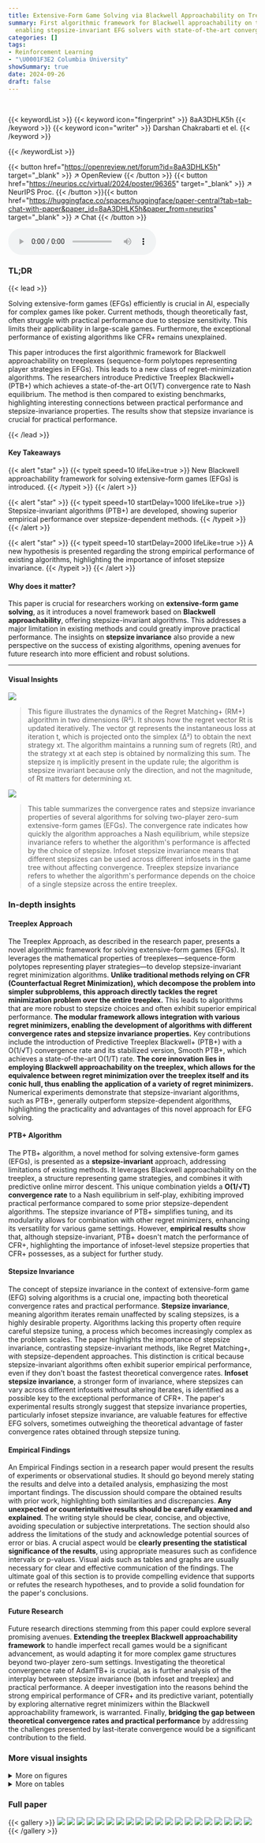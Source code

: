 ```yaml
---
title: Extensive-Form Game Solving via Blackwell Approachability on Treeplexes
summary: First algorithmic framework for Blackwell approachability on treeplexes,
  enabling stepsize-invariant EFG solvers with state-of-the-art convergence rates.
categories: []
tags:
- Reinforcement Learning
- "\U0001F3E2 Columbia University"
showSummary: true
date: 2024-09-26
draft: false
---
```


<br>

{{< keywordList >}}
{{< keyword icon="fingerprint" >}} 8aA3DHLK5h {{< /keyword >}}
{{< keyword icon="writer" >}} Darshan Chakrabarti et el. {{< /keyword >}}
 
{{< /keywordList >}}

{{< button href="https://openreview.net/forum?id=8aA3DHLK5h" target="_blank" >}}
↗ OpenReview
{{< /button >}}
{{< button href="https://neurips.cc/virtual/2024/poster/96365" target="_blank" >}}
↗ NeurIPS Proc.
{{< /button >}}{{< button href="https://huggingface.co/spaces/huggingface/paper-central?tab=tab-chat-with-paper&paper_id=8aA3DHLK5h&paper_from=neurips" target="_blank" >}}
↗ Chat
{{< /button >}}



<audio controls>
    <source src="https://ai-paper-reviewer.com/8aA3DHLK5h/podcast.wav" type="audio/wav">
    Your browser does not support the audio element.
</audio>


### TL;DR


{{< lead >}}

Solving extensive-form games (EFGs) efficiently is crucial in AI, especially for complex games like poker. Current methods, though theoretically fast, often struggle with practical performance due to stepsize sensitivity.  This limits their applicability in large-scale games.  Furthermore, the exceptional performance of existing algorithms like CFR+ remains unexplained.

This paper introduces the first algorithmic framework for Blackwell approachability on treeplexes (sequence-form polytopes representing player strategies in EFGs). This leads to a new class of regret-minimization algorithms. The researchers introduce Predictive Treeplex Blackwell+ (PTB+) which achieves a state-of-the-art O(1/T) convergence rate to Nash equilibrium.  The method is then compared to existing benchmarks, highlighting interesting connections between practical performance and stepsize-invariance properties.  The results show that stepsize invariance is crucial for practical performance.

{{< /lead >}}


#### Key Takeaways

{{< alert "star" >}}
{{< typeit speed=10 lifeLike=true >}} New Blackwell approachability framework for solving extensive-form games (EFGs) is introduced. {{< /typeit >}}
{{< /alert >}}

{{< alert "star" >}}
{{< typeit speed=10 startDelay=1000 lifeLike=true >}} Stepsize-invariant algorithms (PTB+) are developed, showing superior empirical performance over stepsize-dependent methods. {{< /typeit >}}
{{< /alert >}}

{{< alert "star" >}}
{{< typeit speed=10 startDelay=2000 lifeLike=true >}} A new hypothesis is presented regarding the strong empirical performance of existing algorithms, highlighting the importance of infoset stepsize invariance. {{< /typeit >}}
{{< /alert >}}

#### Why does it matter?
This paper is crucial for researchers working on **extensive-form game solving**, as it introduces a novel framework based on **Blackwell approachability**, offering stepsize-invariant algorithms.  This addresses a major limitation in existing methods and could greatly improve practical performance.  The insights on **stepsize invariance** also provide a new perspective on the success of existing algorithms, opening avenues for future research into more efficient and robust solutions.

------
#### Visual Insights



![](https://ai-paper-reviewer.com/8aA3DHLK5h/figures_4_1.jpg)

> This figure illustrates the dynamics of the Regret Matching+ (RM+) algorithm in two dimensions (R²).  It shows how the regret vector Rt is updated iteratively. The vector gt represents the instantaneous loss at iteration t, which is projected onto the simplex (∆²) to obtain the next strategy xt. The algorithm maintains a running sum of regrets (Rt), and the strategy xt at each step is obtained by normalizing this sum.  The stepsize η is implicitly present in the update rule; the algorithm is stepsize invariant because only the direction, and not the magnitude, of Rt matters for determining xt.





![](https://ai-paper-reviewer.com/8aA3DHLK5h/tables_2_1.jpg)

> This table summarizes the convergence rates and stepsize invariance properties of several algorithms for solving two-player zero-sum extensive-form games (EFGs).  The convergence rate indicates how quickly the algorithm approaches a Nash equilibrium, while stepsize invariance refers to whether the algorithm's performance is affected by the choice of stepsize. Infoset stepsize invariance means that different stepsizes can be used across different infosets in the game tree without affecting convergence.  Treeplex stepsize invariance refers to whether the algorithm's performance depends on the choice of a single stepsize across the entire treeplex.





### In-depth insights


#### Treeplex Approach
The Treeplex Approach, as described in the research paper, presents a novel algorithmic framework for solving extensive-form games (EFGs).  It leverages the mathematical properties of treeplexes—sequence-form polytopes representing player strategies—to develop stepsize-invariant regret minimization algorithms.  **Unlike traditional methods relying on CFR (Counterfactual Regret Minimization), which decompose the problem into simpler subproblems, this approach directly tackles the regret minimization problem over the entire treeplex.** This leads to algorithms that are more robust to stepsize choices and often exhibit superior empirical performance.  **The modular framework allows integration with various regret minimizers, enabling the development of algorithms with different convergence rates and stepsize invariance properties.**  Key contributions include the introduction of Predictive Treeplex Blackwell+ (PTB+) with a O(1/√T) convergence rate and its stabilized version, Smooth PTB+, which achieves a state-of-the-art O(1/T) rate. **The core innovation lies in employing Blackwell approachability on the treeplex, which allows for the equivalence between regret minimization over the treeplex itself and its conic hull, thus enabling the application of a variety of regret minimizers.**  Numerical experiments demonstrate that stepsize-invariant algorithms, such as PTB+, generally outperform stepsize-dependent algorithms, highlighting the practicality and advantages of this novel approach for EFG solving.

#### PTB+ Algorithm
The PTB+ algorithm, a novel method for solving extensive-form games (EFGs), is presented as a **stepsize-invariant** approach, addressing limitations of existing methods.  It leverages Blackwell approachability on the treeplex, a structure representing game strategies, and combines it with predictive online mirror descent. This unique combination yields a **O(1/√T) convergence rate** to a Nash equilibrium in self-play, exhibiting improved practical performance compared to some prior stepsize-dependent algorithms.  The stepsize invariance of PTB+ simplifies tuning, and its modularity allows for combination with other regret minimizers, enhancing its versatility for various game settings.  However, **empirical results** show that, although stepsize-invariant, PTB+ doesn't match the performance of CFR+, highlighting the importance of infoset-level stepsize properties that CFR+ possesses, as a subject for further study.

#### Stepsize Invariance
The concept of stepsize invariance in the context of extensive-form game (EFG) solving algorithms is a crucial one, impacting both theoretical convergence rates and practical performance.  **Stepsize invariance**, meaning algorithm iterates remain unaffected by scaling stepsizes, is a highly desirable property.  Algorithms lacking this property often require careful stepsize tuning, a process which becomes increasingly complex as the problem scales.  The paper highlights the importance of stepsize invariance, contrasting stepsize-invariant methods, like Regret Matching+, with stepsize-dependent approaches.  This distinction is critical because stepsize-invariant algorithms often exhibit superior empirical performance, even if they don't boast the fastest theoretical convergence rates.  **Infoset stepsize invariance**, a stronger form of invariance, where stepsizes can vary across different infosets without altering iterates, is identified as a possible key to the exceptional performance of CFR+. The paper's experimental results strongly suggest that stepsize invariance properties, particularly infoset stepsize invariance, are valuable features for effective EFG solvers, sometimes outweighing the theoretical advantage of faster convergence rates obtained through stepsize tuning.

#### Empirical Findings
An Empirical Findings section in a research paper would present the results of experiments or observational studies.  It should go beyond merely stating the results and delve into a detailed analysis, emphasizing the most important findings.  The discussion should compare the obtained results with prior work, highlighting both similarities and discrepancies. **Any unexpected or counterintuitive results should be carefully examined and explained**.  The writing style should be clear, concise, and objective, avoiding speculation or subjective interpretations.  The section should also address the limitations of the study and acknowledge potential sources of error or bias.  A crucial aspect would be **clearly presenting the statistical significance of the results**, using appropriate measures such as confidence intervals or p-values.  Visual aids such as tables and graphs are usually necessary for clear and effective communication of the findings.  The ultimate goal of this section is to provide compelling evidence that supports or refutes the research hypotheses, and to provide a solid foundation for the paper's conclusions.

#### Future Research
Future research directions stemming from this paper could explore several promising avenues.  **Extending the treeplex Blackwell approachability framework** to handle imperfect recall games would be a significant advancement, as would adapting it for more complex game structures beyond two-player zero-sum settings.  Investigating the theoretical convergence rate of AdamTB+ is crucial, as is further analysis of the interplay between stepsize invariance (both infoset and treeplex) and practical performance. A deeper investigation into the reasons behind the strong empirical performance of CFR+ and its predictive variant, potentially by exploring alternative regret minimizers within the Blackwell approachability framework, is warranted. Finally, **bridging the gap between theoretical convergence rates and practical performance** by addressing the challenges presented by last-iterate convergence would be a significant contribution to the field.


### More visual insights

<details>
<summary>More on figures
</summary>


![](https://ai-paper-reviewer.com/8aA3DHLK5h/figures_7_1.jpg)

> This figure compares the convergence speed of four different algorithms (PTB+, CFR+, PCFR+, and SC-POMD) for solving extensive-form games.  The x-axis represents the number of iterations, and the y-axis shows the duality gap, which measures the distance from a Nash equilibrium.  The figure shows that PCFR+ generally outperforms the other algorithms, suggesting that its infoset stepsize invariance is an important property.  All algorithms use alternation and quadratic averaging, except CFR+, which uses linear averaging.


![](https://ai-paper-reviewer.com/8aA3DHLK5h/figures_8_1.jpg)

> This figure compares the convergence of four different algorithms (PTB+, CFR+, PCFR+, and SC-POMD) to a Nash equilibrium in several benchmark extensive-form games.  The y-axis represents the duality gap, a measure of how far the algorithms are from a solution. The x-axis shows the number of iterations.  Note that CFR+ uses linear averaging, unlike the others which utilize quadratic averaging. The figure shows how PTB+ converges relatively quickly compared to CFR+, with PCFR+ and SC-POMD showing intermediate convergence speeds.


![](https://ai-paper-reviewer.com/8aA3DHLK5h/figures_23_1.jpg)

> This figure compares the performance of three different algorithms (TB+, PTB+, and Smooth PTB+) for solving extensive-form games.  Each algorithm uses a different approach to regret minimization, and the figure shows how quickly they converge to a Nash equilibrium (a stable state in a game). The x-axis represents the number of iterations, while the y-axis shows the duality gap, which measures how far the algorithm is from the equilibrium.  The graph displays results for five different benchmark games (Kuhn, Leduc, Liar's Dice, Goofspiel, and Battleship).  The results suggest that PTB+ and Smooth PTB+ generally perform better than TB+, indicating the benefit of predictive methods and smoothing techniques in achieving faster convergence to the Nash equilibrium. The choice between quadratic averaging and last iterate methods depends on the game being considered.


![](https://ai-paper-reviewer.com/8aA3DHLK5h/figures_23_2.jpg)

> This figure compares the performance of three different Blackwell approachability-based algorithms for solving extensive-form games.  The algorithms are Treeplex Blackwell+ (TB+), Predictive Treeplex Blackwell+ (PTB+), and Smooth PTB+.  The x-axis represents the number of iterations, and the y-axis represents the duality gap, which measures how far the average strategies are from a Nash equilibrium. The figure shows that PTB+ and Smooth PTB+ generally outperform TB+, and that using the last iterate (rather than averaging over all iterates) can improve performance in some cases. The algorithms all use alternation in the self-play framework.


![](https://ai-paper-reviewer.com/8aA3DHLK5h/figures_24_1.jpg)

> This figure compares the performance of three different algorithms: TB+, PTB+, and Smooth PTB+, all using quadratic averaging and the last iterate, and all using alternation.  The x-axis represents the number of iterations, and the y-axis represents the duality gap, a measure of how close the algorithms are to finding a Nash equilibrium. The graph shows how the duality gap decreases over iterations for each algorithm, allowing for a comparison of their convergence rates.  The results indicate that PTB+ and Smooth PTB+ generally outperform TB+.


![](https://ai-paper-reviewer.com/8aA3DHLK5h/figures_24_2.jpg)

> This figure compares the performance of three different algorithms (TB+, PTB+, and Smooth PTB+) in solving extensive-form games.  Each algorithm uses a different approach to Blackwell approachability on treeplexes, and they differ in whether they are stepsize invariant and what convergence rate they achieve. The graph displays the duality gap (a measure of how far the algorithm is from reaching Nash Equilibrium) over the number of iterations.  The results show that PTB+ and Smooth PTB+ perform similarly and generally outperform TB+.


![](https://ai-paper-reviewer.com/8aA3DHLK5h/figures_24_3.jpg)

> This figure compares the performance of three different Blackwell approachability-based algorithms for solving extensive-form games: TB+, PTB+, and Smooth PTB+.  Each algorithm uses a different approach to regret minimization and step size management.  The plot shows how quickly the duality gap (a measure of how far from Nash equilibrium the algorithms are) decreases over time (iterations) for several benchmark games (Kuhn Poker, Leduc Poker, Liar's Dice, Goofspiel, and Battleship).  The results show the impact of different approaches on convergence speed and the importance of stepsize invariance in achieving good practical performance.


![](https://ai-paper-reviewer.com/8aA3DHLK5h/figures_24_4.jpg)

> This figure compares the performance of three different algorithms: TB+, PTB+, and Smooth PTB+. Each algorithm is tested with quadratic averaging and the last iterate, and all use alternation.  The plot shows the duality gap (a measure of how far from a Nash Equilibrium the algorithms are) versus the number of iterations for five different games. The goal is to show how the different algorithms perform in practice relative to their theoretical convergence rates and stepsize properties.


![](https://ai-paper-reviewer.com/8aA3DHLK5h/figures_24_5.jpg)

> This figure compares the convergence performance of four different algorithms (PTB+, CFR+, PCFR+, and SC-POMD) for solving extensive-form games.  The y-axis represents the duality gap, a measure of how far the algorithm's current solution is from a Nash Equilibrium. The x-axis shows the number of iterations.  Each line represents a different algorithm, with variations in averaging schemes (linear vs. quadratic) indicated. The figure illustrates the relative convergence speed of each algorithm across different game instances (Kuhn, Leduc, Liar's Dice, Goofspiel, and Battleship).


![](https://ai-paper-reviewer.com/8aA3DHLK5h/figures_25_1.jpg)

> This figure compares the convergence of PCFR+ (Predictive Counterfactual Regret Minimization+) to Nash equilibrium in various games (Kuhn Poker, Leduc Poker, Liar's Dice, Goofspiel, and Battleship).  Different averaging schemes (uniform, linear, quadratic) and the last iterate are compared. Alternation, a technique to improve the convergence of the algorithm, is also examined both with and without its use. The y-axis shows the duality gap, a measure of how far from equilibrium the strategies are.  The x-axis represents the number of iterations.


![](https://ai-paper-reviewer.com/8aA3DHLK5h/figures_25_2.jpg)

> The figure shows the convergence to Nash Equilibrium for four different algorithms: PTB+, CFR+, PCFR+, and SC-POMD, across five different benchmark extensive-form games (EFGs).  Each line represents a different algorithm, showing the duality gap over the number of iterations.  The algorithms are compared using both alternation and quadratic averaging, except CFR+, which uses linear averaging.  The graph helps illustrate the relative performance of different algorithms in solving EFGs.


</details>




<details>
<summary>More on tables
</summary>


![](https://ai-paper-reviewer.com/8aA3DHLK5h/tables_5_1.jpg)
> This table presents the convergence rate and stepsize invariance properties of several algorithms for solving two-player zero-sum extensive-form games (EFGs).  The convergence rate indicates how quickly the algorithm approaches a Nash equilibrium (O(1/√T) or O(1/T)), while stepsize invariance refers to whether the algorithm's performance is affected by the choice of stepsize parameters (infoset stepsize invariance or treeplex stepsize invariance).

![](https://ai-paper-reviewer.com/8aA3DHLK5h/tables_12_1.jpg)
> The table presents the convergence rates and stepsize invariance properties of several algorithms for solving two-player zero-sum extensive-form games (EFGs).  It compares algorithms based on counterfactual regret minimization (CFR), online mirror descent (OMD), and the newly proposed Blackwell approachability methods. Stepsize invariance is a key property highlighted in the paper, indicating whether algorithm performance depends on the choice of stepsize parameters.

![](https://ai-paper-reviewer.com/8aA3DHLK5h/tables_12_2.jpg)
> This table summarizes the convergence rates and stepsize invariance properties of various algorithms for solving two-player zero-sum extensive-form games (EFGs).  It compares the theoretical convergence rate (O(1/√T) or O(1/T)) with the type of stepsize invariance exhibited by each algorithm.  Infoset stepsize invariance means the algorithm's iterates are unaffected by the choice of different stepsizes at different infosets. Treeplex stepsize invariance means the iterates are unaffected by rescaling all stepsizes by a constant.

![](https://ai-paper-reviewer.com/8aA3DHLK5h/tables_21_1.jpg)
> This table presents the convergence rates and stepsize invariance properties of various algorithms for solving two-player zero-sum extensive-form games (EFGs).  The convergence rate indicates how quickly the algorithm approaches a Nash equilibrium, while stepsize invariance refers to whether the algorithm's performance is affected by the specific values of stepsizes used.  The table compares several algorithms, including CFR+, PCFR+, EGT, POMD, PTB+, Smooth PTB+, AdaGradTB+, and AdamTB+, highlighting their different convergence characteristics and stepsize properties.

![](https://ai-paper-reviewer.com/8aA3DHLK5h/tables_22_1.jpg)
> This table presents the convergence rates and stepsize invariance properties of several algorithms for solving two-player zero-sum extensive-form games.  It compares algorithms such as CFR+, PCFR+, EGT, POMD, and the novel algorithms introduced in the paper (PTB+, Smooth PTB+, AdaGradTB+, AdamTB+). Stepsize invariance refers to whether the algorithm's iterates are unaffected by scaling the step size; infoset stepsize invariance is a stronger version specific to CFR+ family algorithms.  The convergence rates indicate how quickly the algorithms approach a Nash Equilibrium (O(1/√T) or O(1/T)).

</details>




### Full paper

{{< gallery >}}
<img src="https://ai-paper-reviewer.com/8aA3DHLK5h/1.png" class="grid-w50 md:grid-w33 xl:grid-w25" />
<img src="https://ai-paper-reviewer.com/8aA3DHLK5h/2.png" class="grid-w50 md:grid-w33 xl:grid-w25" />
<img src="https://ai-paper-reviewer.com/8aA3DHLK5h/3.png" class="grid-w50 md:grid-w33 xl:grid-w25" />
<img src="https://ai-paper-reviewer.com/8aA3DHLK5h/4.png" class="grid-w50 md:grid-w33 xl:grid-w25" />
<img src="https://ai-paper-reviewer.com/8aA3DHLK5h/5.png" class="grid-w50 md:grid-w33 xl:grid-w25" />
<img src="https://ai-paper-reviewer.com/8aA3DHLK5h/6.png" class="grid-w50 md:grid-w33 xl:grid-w25" />
<img src="https://ai-paper-reviewer.com/8aA3DHLK5h/7.png" class="grid-w50 md:grid-w33 xl:grid-w25" />
<img src="https://ai-paper-reviewer.com/8aA3DHLK5h/8.png" class="grid-w50 md:grid-w33 xl:grid-w25" />
<img src="https://ai-paper-reviewer.com/8aA3DHLK5h/9.png" class="grid-w50 md:grid-w33 xl:grid-w25" />
<img src="https://ai-paper-reviewer.com/8aA3DHLK5h/10.png" class="grid-w50 md:grid-w33 xl:grid-w25" />
<img src="https://ai-paper-reviewer.com/8aA3DHLK5h/11.png" class="grid-w50 md:grid-w33 xl:grid-w25" />
<img src="https://ai-paper-reviewer.com/8aA3DHLK5h/12.png" class="grid-w50 md:grid-w33 xl:grid-w25" />
<img src="https://ai-paper-reviewer.com/8aA3DHLK5h/13.png" class="grid-w50 md:grid-w33 xl:grid-w25" />
<img src="https://ai-paper-reviewer.com/8aA3DHLK5h/14.png" class="grid-w50 md:grid-w33 xl:grid-w25" />
<img src="https://ai-paper-reviewer.com/8aA3DHLK5h/15.png" class="grid-w50 md:grid-w33 xl:grid-w25" />
<img src="https://ai-paper-reviewer.com/8aA3DHLK5h/16.png" class="grid-w50 md:grid-w33 xl:grid-w25" />
<img src="https://ai-paper-reviewer.com/8aA3DHLK5h/17.png" class="grid-w50 md:grid-w33 xl:grid-w25" />
<img src="https://ai-paper-reviewer.com/8aA3DHLK5h/18.png" class="grid-w50 md:grid-w33 xl:grid-w25" />
<img src="https://ai-paper-reviewer.com/8aA3DHLK5h/19.png" class="grid-w50 md:grid-w33 xl:grid-w25" />
<img src="https://ai-paper-reviewer.com/8aA3DHLK5h/20.png" class="grid-w50 md:grid-w33 xl:grid-w25" />
{{< /gallery >}}